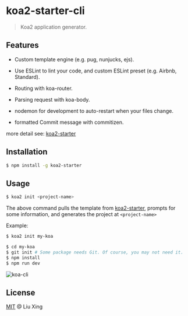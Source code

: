 # koa2-starter-cli

> Koa2 application generator.


## Features

- Custom template engine (e.g. pug, nunjucks, ejs).

- Use ESLint to lint your code, and custom ESLint preset (e.g. Airbnb, Standard).

- Routing with koa-router.

- Parsing request with koa-body.

- nodemon for development to auto-restart when your files change.

- formatted Commit message with commitizen.

more detail see: [koa2-starter](https://github.com/liuxing/koa2-starter)


## Installation

```bash
$ npm install -g koa2-starter
```

## Usage

```bash
$ koa2 init <project-name>
```

The above command pulls the template from [koa2-starter](https://github.com/liuxing/koa2-starter), prompts for some information, and generates the project at `<project-name>`

Example:

```bash
$ koa2 init my-koa
```

```bash
$ cd my-koa
$ git init # Some package needs Git. Of course, you may not need it.
$ npm install
$ npm run dev
```

![koa-cli](https://i.loli.net/2018/07/03/5b3b44fc73fd1.png)



## License

[MIT](https://github.com/liuxing/koa2-starter-cli/blob/master/LICENSE) @ Liu Xing
